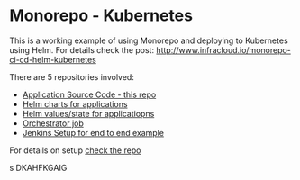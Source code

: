 # Monorepo - Kubernetes


This is a working example of using Monorepo and deploying to Kubernetes using Helm. For details check the post:  http://www.infracloud.io/monorepo-ci-cd-helm-kubernetes

There are 5 repositories involved:

- [Application Source Code - this repo](https://github.com/infracloudio/app-mono)
- [Helm charts for applications](https://github.com/infracloudio/app-mono-helmcharts)
- [Helm values/state for applicatiopns](https://github.com/infracloudio/app-mono-helmstate)
- [Orchestrator job](https://github.com/infracloudio/app-mono-orchestrator)
- [Jenkins Setup for end to end example](https://github.com/infracloudio/app-mono-jenkins-setup)

For details on setup [check the repo](https://github.com/infracloudio/app-mono-jenkins-setup)



s
DKAHFKGAIG
